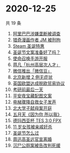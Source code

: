 # 2020-12-25

共 19 条

<!-- BEGIN ZHIHUSEARCH -->
<!-- 最后更新时间 Fri Dec 25 2020 16:10:02 GMT+0800 (CST) -->
1. [阿里巴巴涉嫌垄断被调查](https://www.zhihu.com/search?q=阿里巴巴)
1. [猎奇漫画作者 JM 被刑拘](https://www.zhihu.com/search?q=jm帝国漫画)
1. [Steam 圣诞特惠](https://www.zhihu.com/search?q=steam)
1. [圣诞节文案准备好了吗？](https://www.zhihu.com/search?q=圣诞节祝福)
1. [使命召唤手游开服](https://www.zhihu.com/search?q=使命召唤手游)
1. [蒋凡「杭州高层次人才」](https://www.zhihu.com/search?q=蒋凡)
1. [微信推出「微信豆」](https://www.zhihu.com/search?q=微信豆)
1. [北京新增 2 例无症状](https://www.zhihu.com/search?q=北京疫情)
1. [英国欧盟达成脱欧贸易协议](https://www.zhihu.com/search?q=英国脱欧)
1. [考研前最后一天](https://www.zhihu.com/search?q=考研最后一天)
1. [平安夜宝藏配图文案](https://www.zhihu.com/search?q=平安夜)
1. [电梯骤降自救女子发声](https://www.zhihu.com/search?q=女子电梯逃生)
1. [北大学子弑母案开庭](https://www.zhihu.com/search?q=北大弑母案)
1. [五月天《因为你 所以我》](https://www.zhihu.com/search?q=五月天)
1. [德玛西亚杯 TES 3:0 FPX](https://www.zhihu.com/search?q=fpx)
1. [11 岁女孩被亲戚奸杀](https://www.zhihu.com/search?q=女孩被亲戚奸杀)
1. [圣诞节怎么过](https://www.zhihu.com/search?q=圣诞节怎么过)
1. [周迅高圣远官宣离婚](https://www.zhihu.com/search?q=周迅高圣远)
1. [沉尸公厕案被告改判死缓](https://www.zhihu.com/search?q=沉尸公厕案)
<!-- END ZHIHUSEARCH -->
